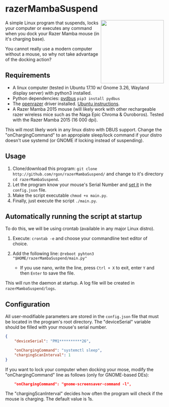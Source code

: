 # razerMambaSuspend

<img src="https://user-images.githubusercontent.com/25673263/34489878-2ecf1a26-efde-11e7-9153-d95760882859.png" data-canonical-src="https://assets.razerzone.com/eeimages/products/22332/razer-mamba-gallery-02.png" width="200" align="right" />

A simple Linux program that suspends, locks your computer or executes any command when you dock your Razer Mamba mouse (in it's charging base).

You cannot really use a modern computer without a mouse, so why not take advantage of the docking action?

## Requirements
* A linux computer (tested in Ubuntu 17.10 w/ Gnome 3.26, Wayland display server) with python3 installed.
* Python dependencies: [pydbus](https://github.com/LEW21/pydbus) `pip3 install pydbus`
* The [openrazer](https://openrazer.github.io/) driver installed. [Ubuntu instructions](https://openrazer.github.io/#ubuntu).
* A Razer Mamba 2015 mouse (will likely work with other rechargeable razer wireless mice such as the Naga Epic Chroma & Ouroboros). Tested with the Razer Mamba 2015 (16 000 dpi).

This will most likely work in any linux distro with DBUS support. Change the "onChargingCommand" to an appropiate sleep/lock command if your distro doesn't use systemd (or GNOME if locking instead of suspending).

## Usage
1. Clone/download this program: `git clone http://github.com/rgon/razerMambaSuspend/` and change to it's directory `cd razerMambaSuspend`.
2. Let the program know your mouse's Serial Number and [set it](#configuration) in the `config.json` file.
3. Make the script executable `chmod +x main.py`.
4. Finally, just execute the script `./main.py`.

## Automatically running the script at startup
To do this, we will be using crontab (available in any major Linux distro).

1. Execute: `crontab -e` and choose your commandline text editor of choice. 

2. Add the following line: `@reboot pyhton3 "$HOME/razerMambaSuspend/main.py"`
   * If you use nano, write the line, press `Ctrl + X` to exit, enter `Y` and then `Enter` to save the file.

This will run the daemon at startup. A log file will be created in `razerMambaSuspend/logs`.

## Configuration
All user-modifiable parameters are stored in the `config.json` file that must be located in the program's root directory.
The "deviceSerial" variable should be filled with your mouse's serial number.

```json
{
    "deviceSerial": "PM1**********26",

    "onChargingCommand": "systemctl sleep",
    "chargingScanInterval": 1
}
```

If you want to lock your computer when docking your mose, modify the "onChargingCommand" line as follows (only for GNOME-based DEs):

```json
    "onChargingCommand": "gnome-screensaver-command -l",
```

The "chargingScanInterval" decides how often the program will check if the mouse is charging. The default value is 1s.
